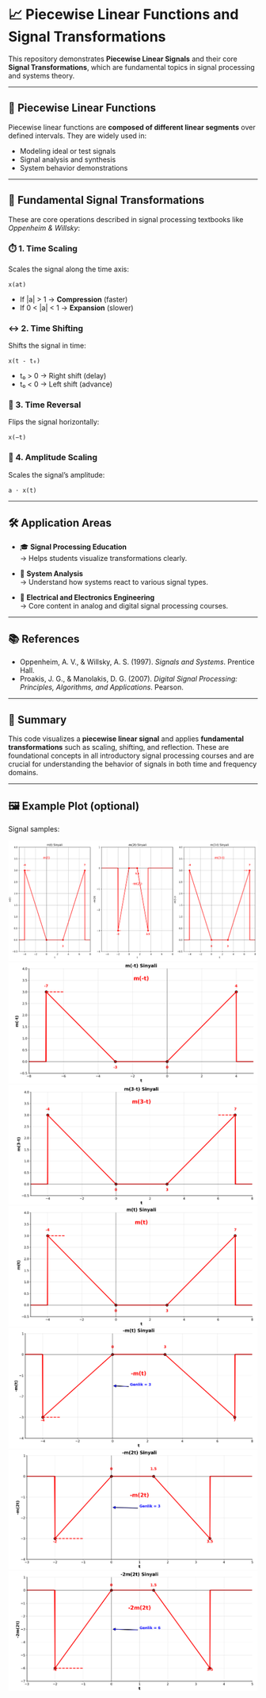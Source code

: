 # 📈 Piecewise Linear Functions and Signal Transformations

This repository demonstrates **Piecewise Linear Signals** and their core **Signal Transformations**, which are fundamental topics in signal processing and systems theory.

---

## 📌 Piecewise Linear Functions

Piecewise linear functions are **composed of different linear segments** over defined intervals. They are widely used in:

- Modeling ideal or test signals  
- Signal analysis and synthesis  
- System behavior demonstrations  

---

## 🔁 Fundamental Signal Transformations

These are core operations described in signal processing textbooks like *Oppenheim & Willsky*:

### ⏱️ 1. Time Scaling

Scales the signal along the time axis:

```
x(at)
```

- If |a| > 1 → **Compression** (faster)  
- If 0 < |a| < 1 → **Expansion** (slower)  

### ↔️ 2. Time Shifting

Shifts the signal in time:

```
x(t - t₀)
```

- t₀ > 0 → Right shift (delay)  
- t₀ < 0 → Left shift (advance)  

### 🔄 3. Time Reversal

Flips the signal horizontally:

```
x(−t)
```

### 📶 4. Amplitude Scaling

Scales the signal’s amplitude:

```
a ⋅ x(t)
```

---

## 🛠️ Application Areas

- 🎓 **Signal Processing Education**  
  → Helps students visualize transformations clearly.

- 🧠 **System Analysis**  
  → Understand how systems react to various signal types.

- 🔌 **Electrical and Electronics Engineering**  
  → Core content in analog and digital signal processing courses.

---

## 📚 References

- Oppenheim, A. V., & Willsky, A. S. (1997). *Signals and Systems*. Prentice Hall.  
- Proakis, J. G., & Manolakis, D. G. (2007). *Digital Signal Processing: Principles, Algorithms, and Applications*. Pearson.

---

## 📝 Summary

This code visualizes a **piecewise linear signal** and applies **fundamental transformations** such as scaling, shifting, and reflection. These are foundational concepts in all introductory signal processing courses and are crucial for understanding the behavior of signals in both time and frequency domains.

---
## 🖼️ Example Plot (optional)

Signal samples:

![Transformed Signal 1](1.png)  
![Transformed Signal 2](2.png)  
![Transformed Signal 3](3.png)  
![Transformed Signal 4](4.png)  
![Transformed Signal 5](5.png)  
![Transformed Signal 6](6.png)  
![Transformed Signal 7](7.png)
